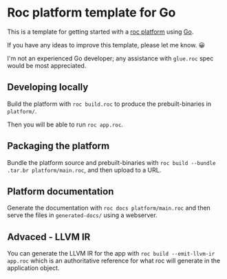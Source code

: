 # Roc platform template for Go

This is a template for getting started with a [roc platform](https://www.roc-lang.org/platforms) using [Go](https://golang.org).

If you have any ideas to improve this template, please let me know. 😀

I'm not an experienced Go developer; any assistance with `glue.roc` spec would be most appreciated.

## Developing locally

Build the platform with `roc build.roc` to produce the prebuilt-binaries in `platform/`.

Then you will be able to run `roc app.roc`.

## Packaging the platform

Bundle the platform source and prebuilt-binaries with `roc build --bundle .tar.br platform/main.roc`, and then upload to a URL.

## Platform documentation

Generate the documentation with `roc docs platform/main.roc` and then serve the files in `generated-docs/` using a webserver.

## Advaced - LLVM IR

You can generate the LLVM IR for the app with `roc build --emit-llvm-ir app.roc` which is an authoritative reference for what roc will generate in the application object.
